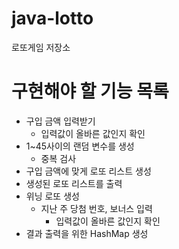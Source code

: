 # java-lotto
로또게임 저장소

# 구현해야 할 기능 목록
+ 구입 금액 입력받기
  + 입력값이 올바른 값인지 확인
+ 1~45사이의 랜덤 변수를 생성
  + 중복 검사
+ 구입 금액에 맞게 로또 리스트 생성
+ 생성된 로또 리스트를 출력
+ 위닝 로또 생성
  + 지난 주 당첨 번호, 보너스 입력
    + 입력값이 올바른 값인지 확인
+ 결과 출력을 위한 HashMap 생성
